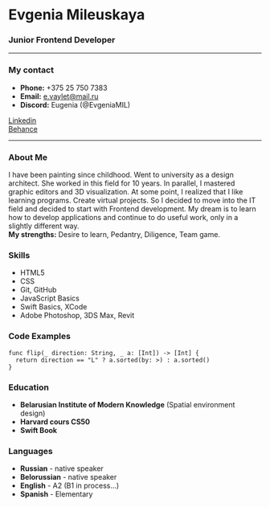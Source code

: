 # Evgenia Mileuskaya
### Junior Frontend Developer
***
### My contact
+ **Phone:** +375 25 750 7383
+ **Email:** e.vaylet@mail.ru
+ **Discord:** Eugenia (@EvgeniaMIL)

[Linkedin](https://www.linkedin.com/in/evgenia-mileuskaya/)  
[Behance](https://www.behance.net/mileuskaya)  
***
### About Me  
I have been painting since childhood. Went to university as a design architect. She worked in this field for 10 years. In parallel, I mastered graphic editors and 3D visualization. At some point, I realized that I like learning programs. Create virtual projects. So I decided to move into the IT field and decided to start with Frontend development. My dream is to learn how to develop applications and continue to do useful work, only in a slightly different way.   
**My strengths:** Desire to learn, Pedantry, Diligence, Team game.

### Skills  
+ HTML5
+ CSS
+ Git, GitHub
+ JavaScript Basics
+ Swift Basics, XCode
+ Adobe Photoshop, 3DS Max, Revit

### Code Examples
```
func flip(_ direction: String, _ a: [Int]) -> [Int] {
  return direction == "L" ? a.sorted(by: >) : a.sorted() 
}
```
### Education
+ __Belarusian Institute of Modern Knowledge__ (Spatial environment design)
+ __Harvard cours CS50__
+ __Swift Book__
### Languages
+ __Russian__ - native speaker
+ __Вelorussian__ - native speaker
+ __English__ - A2 (B1 in process…)
+ __Spanish__ - Elementary
